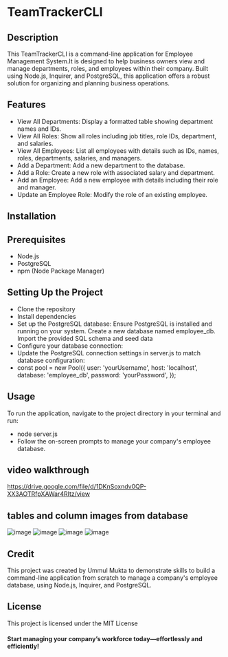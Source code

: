 # TeamTrackerCLI
## Description
This TeamTrackerCLI is a command-line application for Employee Management System.It is designed to help business owners view and manage departments, roles, and employees within their company. Built using Node.js, Inquirer, and PostgreSQL, this application offers a robust solution for organizing and planning business operations.

## Features
- View All Departments: Display a formatted table showing department names and IDs.
- View All Roles: Show all roles including job titles, role IDs, department, and salaries.
- View All Employees: List all employees with details such as IDs, names, roles, departments, salaries, and managers.
- Add a Department: Add a new department to the database.
- Add a Role: Create a new role with associated salary and department.
- Add an Employee: Add a new employee with details including their role and manager.
- Update an Employee Role: Modify the role of an existing employee.

## Installation
## Prerequisites
- Node.js
- PostgreSQL
- npm (Node Package Manager)
## Setting Up the Project
- Clone the repository
- Install dependencies
- Set up the PostgreSQL database:
Ensure PostgreSQL is installed and running on your system.
Create a new database named employee_db.
Import the provided SQL schema and seed data
- Configure your database connection:
- Update the PostgreSQL connection settings in server.js to match database configuration:
- const pool = new Pool({
  user: 'yourUsername',
  host: 'localhost',
  database: 'employee_db',
  password: 'yourPassword',
});

## Usage
To run the application, navigate to the project directory in your terminal and run:
- node server.js
- Follow the on-screen prompts to manage your company's employee database.

## video walkthrough
https://drive.google.com/file/d/1DKnSoxndv0QP-XX3AOTRfpXAWar4Rltz/view

## tables and column images from database 
![image](https://github.com/UmmulColumbia/TeamTrackerCLI/assets/156148729/26c0a743-de67-43c9-917b-2c98184a788f)
![image](https://github.com/UmmulColumbia/TeamTrackerCLI/assets/156148729/51222305-aabb-45d3-82dd-2cae0aaef21a)
![image](https://github.com/UmmulColumbia/TeamTrackerCLI/assets/156148729/19e133a8-c354-4531-8eeb-38636b81051e)
![image](https://github.com/UmmulColumbia/TeamTrackerCLI/assets/156148729/a3d432e8-c07b-400a-9a0e-2e02d654242a)

## Credit
This project was created by Ummul Mukta to demonstrate skills to build a command-line application from scratch to manage a company's employee database, using Node.js, Inquirer, and PostgreSQL.


## License
This project is licensed under the MIT License

#### Start managing your company’s workforce today—effortlessly and efficiently!

